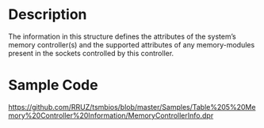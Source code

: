 # Description #
The information in this structure defines the attributes of the system’s memory controller(s) and the supported attributes of any memory-modules present in the sockets controlled by this controller.

# Sample Code #
https://github.com/RRUZ/tsmbios/blob/master/Samples/Table%205%20Memory%20Controller%20Information/MemoryControllerInfo.dpr
